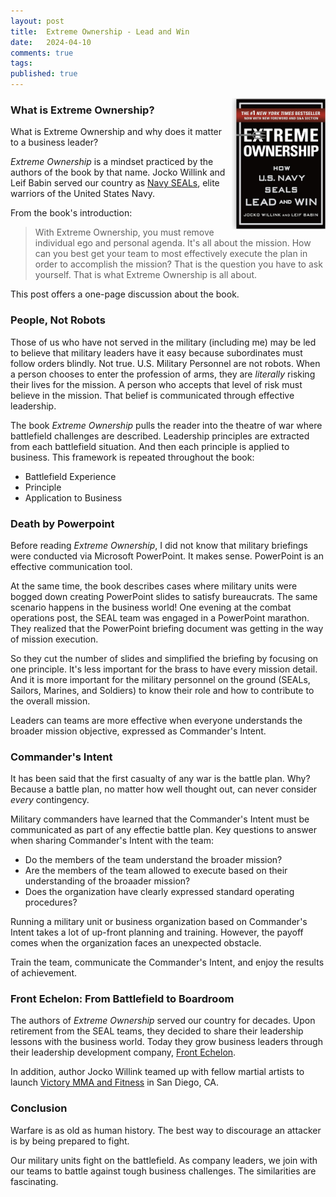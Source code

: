 ```yaml
---
layout: post
title:  Extreme Ownership - Lead and Win
date:   2024-04-10
comments: true
tags: 
published: true
---
```


<img src="/images/Extreme_Ownership_Jocko_Willink_Leif_Babin.jpg" align="right" width="150" padding="10" alt="Extreme Ownership by Jocko Willink and Leif Babin" title="Extreme Ownership by Jocko Willink and Leif Babin" /> 

### What is Extreme Ownership?

What is Extreme Ownership and why does it matter to a business leader?

_Extreme Ownership_ is a mindset practiced by the authors of the book by that name. Jocko Willink and Leif Babin served our country as [Navy SEALs](https://www.navy.com/careers-benefits/careers/special-operations/navy-seal?q=seals), elite warriors of the United States Navy.

From the book's introduction:
>With Extreme Ownership, you must remove individual ego and personal agenda. It's all about the mission. How can you best get your team to most effectively execute the plan in order to accomplish the mission? That is the question you have to ask yourself. That is what Extreme Ownership is all about.

This post offers a one-page discussion about the book.

<!--more-->

### People, Not Robots

Those of us who have not served in the military (including me) may be led to believe that military leaders have it easy because subordinates must follow orders blindly. Not true. U.S. Military Personnel are not robots. When a person chooses to enter the profession of arms, they are _literally_ risking their lives for the mission. A person who accepts that level of risk must believe in the mission. That belief is communicated through effective leadership.

The book _Extreme Ownership_ pulls the reader into the theatre of war where battlefield challenges are described. Leadership principles are extracted from each battlefield situation. And then each principle is applied to business. This framework is repeated throughout the book:

* Battlefield Experience
* Principle
* Application to Business


### Death by Powerpoint

Before reading _Extreme Ownership_, I did not know that military briefings were conducted via Microsoft PowerPoint. It makes sense. PowerPoint is an effective communication tool. 

At the same time, the book describes cases where military units were bogged down creating PowerPoint slides to satisfy bureaucrats. The same scenario happens in the business world! One evening at the combat operations post, the SEAL team was engaged in a PowerPoint marathon. They realized that the PowerPoint briefing document was getting in the way of mission execution. 

So they cut the number of slides and simplified the briefing by focusing on one principle. It's less important for the brass to have every mission detail. And it is more important for the military personnel on the ground (SEALs, Sailors, Marines, and Soldiers) to know their role and how to contribute to the overall mission.

Leaders can teams are more effective when everyone understands the broader mission objective, expressed as Commander's Intent.

### Commander's Intent

It has been said that the first casualty of any war is the battle plan. Why? Because a battle plan, no matter how well thought out, can never consider _every_ contingency.

Military commanders have learned that the Commander's Intent must be communicated as part of any effectie battle plan. Key questions to answer when sharing Commander's Intent with the team: 

* Do the members of the team understand the broader mission?
* Are the members of the team allowed to execute based on their understanding of the broaader mission?
* Does the organization have clearly expressed standard operating procedures?

Running a military unit or business organization based on Commander's Intent takes a lot of up-front planning and training. However, the payoff comes when the organization faces an unexpected obstacle. 

Train the team, communicate the Commander's Intent, and enjoy the results of achievement.

### Front Echelon: From Battlefield to Boardroom

The authors of _Extreme Ownership_ served our country for decades. Upon retirement from the SEAL teams, they decided to share their leadership lessons with the business world. Today they grow business leaders through their leadership development company, [Front Echelon](https://echelonfront.com/).

In addition, author Jocko Willink teamed up with fellow martial artists to launch [Victory MMA and Fitness](https://www.victorygyms.com/) in San Diego, CA.

### Conclusion

Warfare is as old as human history. The best way to discourage an attacker is by being prepared to fight.

Our military units fight on the battlefield. As company leaders, we join with our teams to battle against tough business challenges. The similarities are fascinating.
